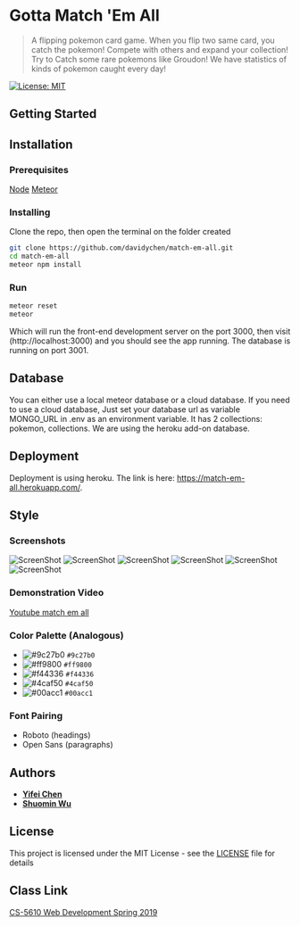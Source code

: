 # Gotta Match 'Em All

> A flipping pokemon card game. When you flip two same card, you catch the pokemon! Compete with others and expand your collection! Try to Catch some rare pokemons like Groudon! We have statistics of kinds of pokemon caught every day!

[![License: MIT](https://img.shields.io/badge/License-MIT-yellow.svg)](https://github.com/davidychen/match-em-all/blob/master/LICENSE)

## Getting Started

## Installation

### Prerequisites
[Node](https://nodejs.org/)
[Meteor](https://www.meteor.com/)

### Installing

Clone the repo, then open the terminal on the folder created

```sh
git clone https://github.com/davidychen/match-em-all.git
cd match-em-all
meteor npm install
```

### Run

```sh
meteor reset
meteor
```

Which will run the front-end development server on the port 3000, then visit (http://localhost:3000) and you should see the app running. The database is running on port 3001.

## Database

You can either use a local meteor database or a cloud database. If you need to use a cloud database, Just set your database url as variable MONGO_URL in .env as an environment variable. It has 2 collections: pokemon, collections. We are using the heroku add-on database.

## Deployment

Deployment is using heroku. The link is here: https://match-em-all.herokuapp.com/.

## Style

### Screenshots
![ScreenShot](https://github.com/davidychen/match-em-all/blob/master/screenshots/1.PNG)
![ScreenShot](https://github.com/davidychen/match-em-all/blob/master/screenshots/2.PNG)
![ScreenShot](https://github.com/davidychen/match-em-all/blob/master/screenshots/3.PNG)
![ScreenShot](https://github.com/davidychen/match-em-all/blob/master/screenshots/4.PNG)
![ScreenShot](https://github.com/davidychen/match-em-all/blob/master/screenshots/5.PNG)
![ScreenShot](https://github.com/davidychen/match-em-all/blob/master/screenshots/6.PNG)

### Demonstration Video
[Youtube match em all](https://youtu.be/YLzTZ_vj-aQ)

### Color Palette (Analogous)
- ![#9c27b0](https://placehold.it/15/9c27b0/000000?text=+) `#9c27b0`
- ![#ff9800](https://placehold.it/15/ff9800/000000?text=+) `#ff9800`
- ![#f44336](https://placehold.it/15/f44336/000000?text=+) `#f44336`
- ![#4caf50](https://placehold.it/15/4caf50/000000?text=+) `#4caf50`
- ![#00acc1](https://placehold.it/15/00acc1/000000?text=+) `#00acc1`

### Font Pairing
- Roboto (headings)
- Open Sans (paragraphs)

## Authors
* [**Yifei Chen**](https://davidychen.com/)
* [**Shuomin Wu**](https://simonwux.github.io/)

## License

This project is licensed under the MIT License - see the [LICENSE](LICENSE) file for details

## Class Link
[CS-5610 Web Development Spring 2019](http://johnguerra.co/classes/webDevelopment_spring_2019/)
